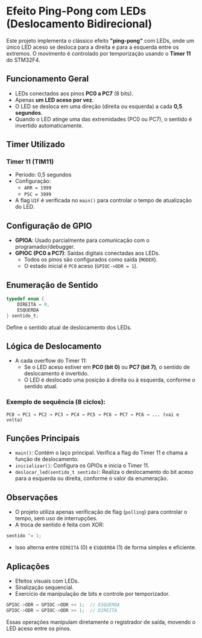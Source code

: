 # Efeito Ping-Pong com LEDs (Deslocamento Bidirecional)

Este projeto implementa o clássico efeito **"ping-pong"** com LEDs, onde um único LED aceso se desloca para a direita e para a esquerda entre os extremos. O movimento é controlado por temporização usando o **Timer 11** do STM32F4.

## Funcionamento Geral

- LEDs conectados aos pinos **PC0 a PC7** (8 bits).
- Apenas **um LED aceso por vez**.
- O LED se desloca em uma direção (direita ou esquerda) a cada **0,5 segundos**.
- Quando o LED atinge uma das extremidades (PC0 ou PC7), o sentido é invertido automaticamente.

## Timer Utilizado

### Timer 11 (TIM11)

- Período: 0,5 segundos
- Configuração:
  - `ARR = 1999`
  - `PSC = 3999`
- A flag `UIF` é verificada no `main()` para controlar o tempo de atualização do LED.

## Configuração de GPIO

- **GPIOA**: Usado parcialmente para comunicação com o programador/debugger.
- **GPIOC (PC0 a PC7)**: Saídas digitais conectadas aos LEDs.
  - Todos os pinos são configurados como saída (`MODER`).
  - O estado inicial é `PC0` aceso (`GPIOC->ODR = 1`).

## Enumeração de Sentido

```c
typedef enum {
    DIREITA = 0,
    ESQUERDA
} sentido_t;
```

Define o sentido atual de deslocamento dos LEDs.

## Lógica de Deslocamento

- A cada overflow do Timer 11:
  - Se o LED aceso estiver em **PC0 (bit 0)** ou **PC7 (bit 7)**, o sentido de deslocamento é invertido.
  - O LED é deslocado uma posição à direita ou à esquerda, conforme o sentido atual.

### Exemplo de sequência (8 ciclos):

```
PC0 → PC1 → PC2 → PC3 → PC4 → PC5 → PC6 → PC7 → PC6 → ... (vai e volta)
```

## Funções Principais

- `main()`: Contém o laço principal. Verifica a flag do Timer 11 e chama a função de deslocamento.
- `inicializar()`: Configura os GPIOs e inicia o Timer 11.
- `deslocar_led(sentido_t sentido)`: Realiza o deslocamento do bit aceso para a esquerda ou direita, conforme o valor da enumeração.

## Observações

- O projeto utiliza apenas verificação de flag (`polling`) para controlar o tempo, sem uso de interrupções.
- A troca de sentido é feita com XOR:

```c
sentido ^= 1;
```

- Isso alterna entre `DIREITA` (0) e `ESQUERDA` (1) de forma simples e eficiente.

## Aplicações

- Efeitos visuais com LEDs.
- Sinalização sequencial.
- Exercício de manipulação de bits e controle por temporizador.

```c
GPIOC->ODR = GPIOC->ODR << 1;  // ESQUERDA
GPIOC->ODR = GPIOC->ODR >> 1;  // DIREITA
```

Essas operações manipulam diretamente o registrador de saída, movendo o LED aceso entre os pinos.
